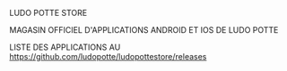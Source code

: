LUDO POTTE STORE

MAGASIN OFFICIEL D'APPLICATIONS ANDROID ET IOS DE LUDO POTTE 

LISTE DES APPLICATIONS AU https://github.com/ludopotte/ludopottestore/releases
